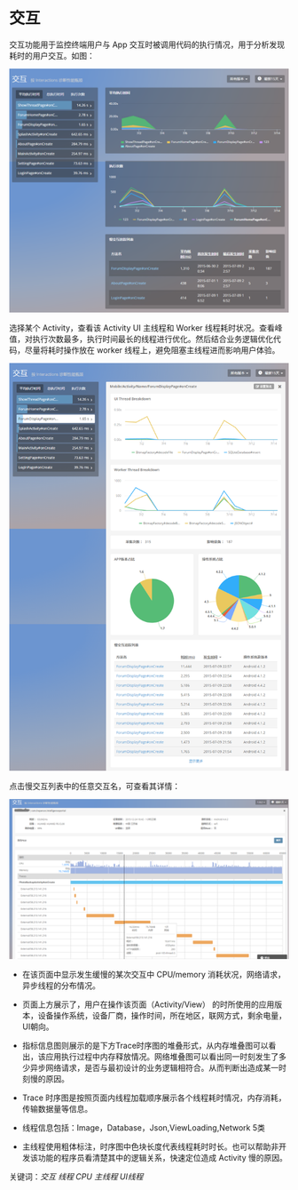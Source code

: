 # 交互

交互功能用于监控终端用户与 App 交互时被调用代码的执行情况，用于分析发现耗时的用户交互。如图：

![](interactiveall.png)

选择某个 Activity，查看该 Activity UI 主线程和 Worker 线程耗时状况。查看峰值，对执行次数最多，执行时间最长的线程进行优化。然后结合业务逻辑优化代码，尽量将耗时操作放在 worker 线程上，避免阻塞主线程进而影响用户体验。

![](interaction2.png)

点击慢交互列表中的任意交互名，可查看其详情：

![](interactive3.png)

- 在该页面中显示发生缓慢的某次交互中 CPU/memory 消耗状况，网络请求，异步线程的分布情况。

- 页面上方展示了，用户在操作该页面（Activity/View） 的时所使用的应用版本，设备操作系统，设备厂商，操作时间，所在地区，联网方式，剩余电量，UI朝向。

- 指标信息图则展示的是下方Trace时序图的堆叠形式，从内存堆叠图可以看出，该应用执行过程中内存释放情况。网络堆叠图可以看出同一时刻发生了多少异步网络请求，是否与最初设计的业务逻辑相符合。从而判断出造成某一时刻慢的原因。

- Trace 时序图是按照页面内线程加载顺序展示各个线程耗时情况，内存消耗，传输数据量等信息。

- 线程信息包括：Image，Database，Json,ViewLoading,Network 5类

- 主线程使用粗体标注，时序图中色块长度代表线程耗时时长。也可以帮助非开发该功能的程序员看清楚其中的逻辑关系，快速定位造成 Activity 慢的原因。


关键词：*交互 线程 CPU 主线程 UI线程*